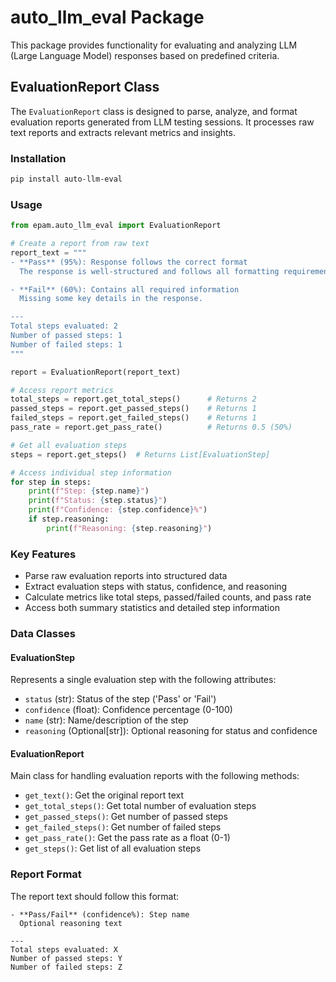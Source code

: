 # auto_llm_eval Package

This package provides functionality for evaluating and analyzing LLM (Large Language Model) responses based on predefined criteria.

## EvaluationReport Class

The `EvaluationReport` class is designed to parse, analyze, and format evaluation reports generated from LLM testing sessions. It processes raw text reports and extracts relevant metrics and insights.

### Installation

```bash
pip install auto-llm-eval
```

### Usage

```python
from epam.auto_llm_eval import EvaluationReport

# Create a report from raw text
report_text = """
- **Pass** (95%): Response follows the correct format
  The response is well-structured and follows all formatting requirements.

- **Fail** (60%): Contains all required information
  Missing some key details in the response.

---
Total steps evaluated: 2
Number of passed steps: 1
Number of failed steps: 1
"""

report = EvaluationReport(report_text)

# Access report metrics
total_steps = report.get_total_steps()      # Returns 2
passed_steps = report.get_passed_steps()    # Returns 1
failed_steps = report.get_failed_steps()    # Returns 1
pass_rate = report.get_pass_rate()          # Returns 0.5 (50%)

# Get all evaluation steps
steps = report.get_steps()  # Returns List[EvaluationStep]

# Access individual step information
for step in steps:
    print(f"Step: {step.name}")
    print(f"Status: {step.status}")
    print(f"Confidence: {step.confidence}%")
    if step.reasoning:
        print(f"Reasoning: {step.reasoning}")
```

### Key Features

- Parse raw evaluation reports into structured data
- Extract evaluation steps with status, confidence, and reasoning
- Calculate metrics like total steps, passed/failed counts, and pass rate
- Access both summary statistics and detailed step information

### Data Classes

#### EvaluationStep

Represents a single evaluation step with the following attributes:
- `status` (str): Status of the step ('Pass' or 'Fail')
- `confidence` (float): Confidence percentage (0-100)
- `name` (str): Name/description of the step
- `reasoning` (Optional[str]): Optional reasoning for status and confidence

#### EvaluationReport

Main class for handling evaluation reports with the following methods:
- `get_text()`: Get the original report text
- `get_total_steps()`: Get total number of evaluation steps
- `get_passed_steps()`: Get number of passed steps
- `get_failed_steps()`: Get number of failed steps
- `get_pass_rate()`: Get the pass rate as a float (0-1)
- `get_steps()`: Get list of all evaluation steps

### Report Format

The report text should follow this format:
```
- **Pass/Fail** (confidence%): Step name
  Optional reasoning text

---
Total steps evaluated: X
Number of passed steps: Y
Number of failed steps: Z
``` 